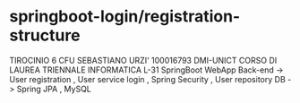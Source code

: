 # springboot-login/registration-structure
TIROCINIO 6 CFU SEBASTIANO URZI' 100016793 DMI-UNICT CORSO DI LAUREA TRIENNALE INFORMATICA L-31 
SpringBoot WebApp
Back-end -> User registration , User service login , Spring Security , User repository
DB -> Spring JPA , MySQL
